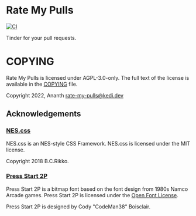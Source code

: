 # Rate My Pulls

[![CI](https://github.com/ananthb/rate-my-pulls/actions/workflows/ci.yaml/badge.svg)](https://github.com/ananthb/rate-my-pulls/actions/workflows/ci.yaml)


Tinder for your pull requests.


# COPYING

Rate My Pulls is licensed under AGPL-3.0-only.
The full text of the license is available in the [COPYING](./COPYING) file.

Copyright 2022, Ananth <rate-my-pulls@kedi.dev>

## Acknowledgements

### [NES.css](https://github.com/nostalgic-css/NES.css) 

NES.css is an NES-style CSS Framework. NES.css is licensed under the MIT license.

Copyright 2018 B.C.Rikko.

### [Press Start 2P](https://fonts.google.com/specimen/Press+Start+2P)

Press Start 2P is a bitmap font based on the font design from 1980s Namco Arcade games.
Press Start 2P is licensed under the [Open Font License](https://scripts.sil.org/cms/scripts/page.php?site_id=nrsi&id=OFL).

Press Start 2P is designed by Cody "CodeMan38" Boisclair.
